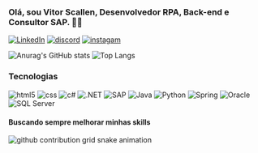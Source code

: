 
### Olá, sou Vitor Scallen, Desenvolvedor RPA, Back-end e Consultor SAP. ✌🏼

[![LinkedIn](https://img.shields.io/badge/LinkedIn-0077B5?style=for-the-badge&logo=linkedin&logoColor=white)](https://www.linkedin.com/in/vitor-scallen-560b21172/)
[![discord](https://img.shields.io/badge/Discord-7289DA?style=for-the-badge&logo=discord&logoColor=white)](https://discord.com/users/vitorscallen)
[![instagam](https://img.shields.io/badge/Instagram-E4405F?style=for-the-badge&logo=instagram&logoColor=whitee)](https://www.instagram.com/vitorscallen_/)

![Anurag's GitHub stats](https://github-readme-stats.vercel.app/api?username=vitorscallen77&show_icons=true&theme=highcontrast)
![Top Langs](https://github-readme-stats.vercel.app/api/top-langs/?username=vitorscallen77&layout=compact&theme=highcontrast)

### Tecnologias

<div style="display: inline-block;">
    <img align="center" alt="html5" src="https://img.shields.io/badge/HTML-239120?style=for-the-badge&logo=html5&logoColor=white" />
    <img align="center" alt="css" src="https://img.shields.io/badge/CSS-239120?&style=for-the-badge&logo=css3&logoColor=white" />
    <img align="center" alt="c#" src="https://img.shields.io/badge/C%23-239120?style=for-the-badge&logo=c-sharp&logoColor=white" />
    <img align="center" alt=".NET" src="https://img.shields.io/badge/.NET-5C2D91?style=for-the-badge&logo=.net&logoColor=white" />
    <img align="center" alt="SAP" src="https://img.shields.io/badge/SAP-0FAAFF?style=for-the-badge&logo=sap&logoColor=white" />
    <img align="center" alt="Java" src="https://img.shields.io/badge/Java-ED8B00?style=for-the-badge&logo=openjdk&logoColor=white" />
    <img align="center" alt="Python" src="https://img.shields.io/badge/Python-3776AB?style=for-the-badge&logo=python&logoColor=white" />
    <img align="center" alt="Spring" src="https://img.shields.io/badge/Spring-6DB33F?style=for-the-badge&logo=spring&logoColor=white" />
    <img align="center" alt="Oracle" src="https://img.shields.io/badge/Oracle-F80000?style=for-the-badge&logo=oracle&logoColor=white" />
    <img align="center" alt="SQL Server" src="https://img.shields.io/badge/Microsoft_SQL_Server-CC2927?style=for-the-badge&logo=microsoft-sql-server&logoColor=white" />
</div><br/>
<h4>Buscando sempre melhorar minhas skills</h4>

<picture>
  <source media="(prefers-color-scheme: dark)" srcset="https://raw.githubusercontent.com/vitorscallen77/vitorscallen77/output/github-contribution-grid-snake-dark.svg">
  <source media="(prefers-color-scheme: light)" srcset="https://raw.githubusercontent.com/vitorscallen77/vitorscallen77/output/github-contribution-grid-snake.svg">
  <img alt="github contribution grid snake animation" src="https://raw.githubusercontent.com/vitorscallen77/vitorscallen77/output/github-contribution-grid-snake.svg">
</picture>
